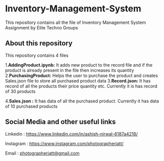 # Inventory-Management-System
This repository contains all the file of Inventory Management System Assignment by Elite Techno Groups 
## About this repository
This repository contains 4 files

 1.**AddingProduct.ipynb:** It adds new product to the record file and  if the product is already present in the file then increases its quantity 
 2.**PurchasingProduct:** Helps the user to purchase the product and creates Sales.json file to store  all purchased product data
 3.**Record.json:** It has record of all the products their price quantity etc. Currently it is has record of 30 products
 
 4.**Sales.json :** It has data of all the purchased product. Currently it has data of 10 purchased products
 
 ## Social Media and other useful links
 Linkedin :  https://www.linkedin.com/in/ashish-nirwal-6187a4218/
 
 Instagram : https://www.instagram.com/photographerjatt/
 
 Email : photographerjatt@gmail.com
